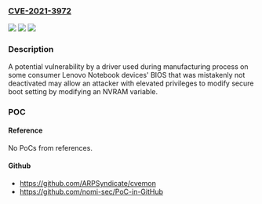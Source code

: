 ### [CVE-2021-3972](https://cve.mitre.org/cgi-bin/cvename.cgi?name=CVE-2021-3972)
![](https://img.shields.io/static/v1?label=Product&message=Notebook%20BIOS&color=blue)
![](https://img.shields.io/static/v1?label=Version&message=%3D%20various%20&color=brighgreen)
![](https://img.shields.io/static/v1?label=Vulnerability&message=CWE-489%20Leftover%20Debug%20Code&color=brighgreen)

### Description

A potential vulnerability by a driver used during manufacturing process on some consumer Lenovo Notebook devices' BIOS that was mistakenly not deactivated may allow an attacker with elevated privileges to modify secure boot setting by modifying an NVRAM variable.

### POC

#### Reference
No PoCs from references.

#### Github
- https://github.com/ARPSyndicate/cvemon
- https://github.com/nomi-sec/PoC-in-GitHub

